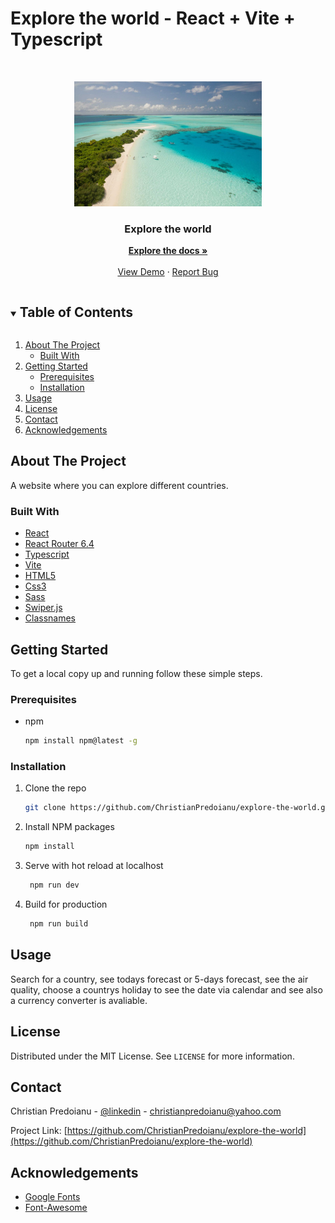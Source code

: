 # Explore the world - React + Vite + Typescript 


 
 <!-- PROJECT LOGO -->   
<br />
<p align="center">
  <a href="https://github.com/ChristianPredoianu/explore-the-world">
    <img src="src/assets/images/explore.jpg" alt="Logo" width="300" height="200">
  </a> 
 
  <h3 align="center">Explore the world</h3>
   
  <p align="center">
    <a href="https://github.com/ChristianPredoianu/explore-the-world"><strong>Explore the docs »</strong></a>
    <br />
    <br />
    <a href="https://exploretheworldapp.netlify.app/">View Demo</a>
    ·
    <a href="https://github.com/ChristianPredoianu/explore-the-world/issues">Report Bug</a>
  </p>
</p>

  

<!-- TABLE OF CONTENTS -->
<details open="open">
  <summary><h2 style="display: inline-block">Table of Contents</h2></summary>
  <ol>
    <li>
      <a href="#about-the-project">About The Project</a>
      <ul>
        <li><a href="#built-with">Built With</a></li>
      </ul>
    </li>
    <li>
      <a href="#getting-started">Getting Started</a>
      <ul>
        <li><a href="#prerequisites">Prerequisites</a></li>
        <li><a href="#installation">Installation</a></li>
      </ul>
    </li>
    <li><a href="#usage">Usage</a></li>
    <li><a href="#license">License</a></li>
    <li><a href="#contact">Contact</a></li>
    <li><a href="#acknowledgements">Acknowledgements</a></li>
  </ol>
</details>



<!-- ABOUT THE PROJECT -->
## About The Project

A website where you can explore different countries.

### Built With

* [React](https://react.dev/)
* [React Router 6.4](https://reactrouter.com/en/main)
* [Typescript](https://reactrouter.com/en/main)
* [Vite](https://vitejs.dev/)
* [HTML5](https://developer.mozilla.org/en-US/docs/Glossary/HTML5)
* [Css3](https://developer.mozilla.org/en-US/docs/Web/CSS)
* [Sass](https://sass-lang.com/)
* [Swiper.js](https://swiperjs.com/)
* [Classnames](https://www.npmjs.com/package/classnames)




<!-- GETTING STARTED -->
## Getting Started

To get a local copy up and running follow these simple steps.

### Prerequisites

* npm
  ```sh
  npm install npm@latest -g
  ```

### Installation

1. Clone the repo
   ```sh
   git clone https://github.com/ChristianPredoianu/explore-the-world.git
   ```
2. Install NPM packages
   ```sh
   npm install
   ``` 
3. Serve with hot reload at localhost
   ```sh
    npm run dev
   ``` 
5. Build for production 
   ```sh
    npm run build
   
   ```

<!-- USAGE EXAMPLES -->
## Usage
Search for a country, see todays forecast or 5-days forecast, see the air quality, choose a countrys holiday
to see the date via calendar and see also a currency converter is avaliable. 


<!-- LICENSE -->
## License

Distributed under the MIT License. See `LICENSE` for more information.


<!-- CONTACT -->
## Contact

Christian Predoianu - [@linkedin](https://se.linkedin.com/in/christian-predoianu-369218157) - christianpredoianu@yahoo.com

Project Link: [https://github.com/ChristianPredoianu/explore-the-world](https://github.com/ChristianPredoianu/explore-the-world)



<!-- ACKNOWLEDGEMENTS --> 
## Acknowledgements
* [Google Fonts](https://fonts.google.com/)
* [Font-Awesome](https://fontawesome.com/)

